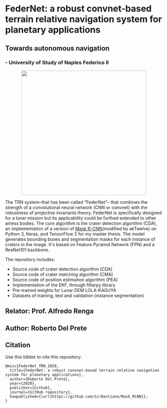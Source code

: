 # FederNet: a robust convnet-based terrain relative navigation system for planetary applications
## Towards autonomous navigation
### - University of Study of Naples Federico II

<p align="center">
 <img src="https://user-images.githubusercontent.com/71963566/104814458-43317300-580f-11eb-8def-73051d1459de.png" width="400" height="400">
</p>

The TRN system–that has been called “FederNet”– that combines the strength of a convolutional neural network (CNN or convnet) with the robustness of projective invariants theory. FederNet is specifically designed for a lunar mission but its applicability could be furthed extended to other airless bodies.
The core algorithm is the crater detection algortihm (CDA), an implementation of a version of [Mask R-CNN](https://arxiv.org/abs/1703.06870)(modified by akTwelve) on Python 3, Keras, and TensorFlow 2 for my master thesis. The model generates bounding boxes and segmentation masks for each instance of craters in the image. It's based on Feature Pyramid Network (FPN) and a ResNet101 backbone.

The repository includes:
* Source code of crater detection algorithm (CDA) 
* Source code of crater matching algorithm (CMA) 
* Source code of position estimation algorithm (PEA)
* Implementation of the EKF, through filterpy library
* Pre-trained weights for Lunar DEM LOLA-KAGUYA
* Datasets of training, test and validation (instance segmentation)

## Relator: Prof. Alfredo Renga
## Author: Roberto Del Prete

## Citation
Use this bibtex to cite this repository:
```
@misc{FederNet_TRN_2020,
  title={FederNet: a robust convnet-based terrain relative navigation system for planetary applications},
  author={Roberto Del Prete},
  year={2020},
  publisher={Github},
  journal={GitHub repository},
  howpublished={\url{https://github.com/SirBastiano/Mask_RCNN}},
}

